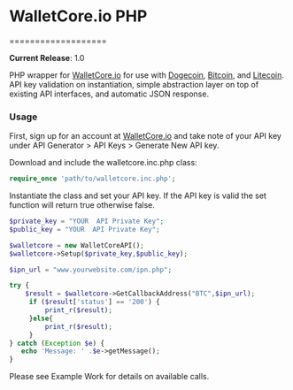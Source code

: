 # WalletCore.io PHP 
===================

**Current Release**: 1.0

PHP wrapper for [WalletCore.io](https://walletcore.io/) for use with [Dogecoin](http://dogecoin.com/), [Bitcoin](http://bitcoin.org/), and [Litecoin](http://litecoin.org). API key validation on instantiation, simple abstraction layer on top of existing API interfaces, and automatic JSON response.

### Usage

First, sign up for an account at [WalletCore.io](https://walletcore.io/) and take note of your API key under API Generator > API Keys > Generate New API key.

Download and include the walletcore.inc.php class:

```php
require_once 'path/to/walletcore.inc.php';
```

Instantiate the class and set your API key. If the API key is valid the set function will return true otherwise false.

```php
$private_key = "YOUR  API Private Key";
$public_key = "YOUR  API Private Key"; 

$walletcore = new WalletCoreAPI();
$walletcore->Setup($private_key,$public_key);

$ipn_url = "www.yourwebsite.com/ipn.php";

try {
    $result = $walletcore->GetCallbackAddress("BTC",$ipn_url);
     if ($result['status'] == '200') {
         print_r($result);
     }else{
         print_r($result);
     }
} catch (Exception $e) {
   echo 'Message: ' .$e->getMessage();
} 
```
Please see Example Work for details on available calls.